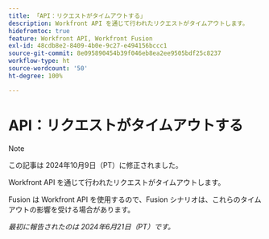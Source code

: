 ```yaml
---
title: 「API：リクエストがタイムアウトする」
description: Workfront API を通じて行われたリクエストがタイムアウトします。
hidefromtoc: true
feature: Workfront API, Workfront Fusion
exl-id: 48cdb8e2-8409-4b0e-9c27-e494156bccc1
source-git-commit: 8e095890454b39f046eb8ea2ee9505bdf25c8237
workflow-type: ht
source-wordcount: '50'
ht-degree: 100%

---
```


# API：リクエストがタイムアウトする

>[!NOTE]
>
>この記事は 2024年10月9日（PT）に修正されました。

Workfront API を通じて行われたリクエストがタイムアウトします。

Fusion は Workfront API を使用するので、Fusion シナリオは、これらのタイムアウトの影響を受ける場合があります。

_最初に報告されたのは 2024年6月21日（PT）です。_
